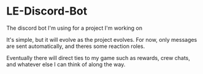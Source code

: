 # LE-Discord-Bot
The discord bot I'm using for a project I'm working on

It's simple, but it will evolve as the project evolves. 
For now, only messages are sent automatically, and theres some reaction roles.

Eventually there will direct ties to my game such as rewards, crew chats, and whatever else I can think of along the way.

